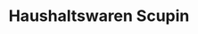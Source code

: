 ---
title: "Haushaltswaren Scupin"
url: /greifswald/haushaltswaren-scupin-rigaer-strasse/
shop: Drogerie
---